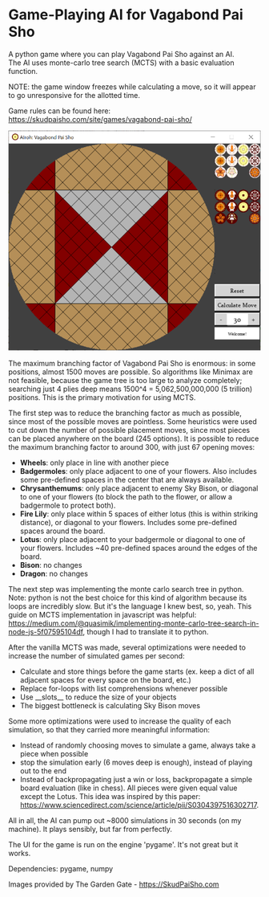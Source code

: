 # Game-Playing AI for Vagabond Pai Sho
A python game where you can play Vagabond Pai Sho against an AI.  
The AI uses monte-carlo tree search (MCTS) with a basic evaluation function.  
  
NOTE: the game window freezes while calculating a move, so it will appear to go unresponsive for the allotted time.  
  
Game rules can be found here: https://skudpaisho.com/site/games/vagabond-pai-sho/  
  
![Preview of the ](preview_image.png?raw=true "Title")
  
The maximum branching factor of Vagabond Pai Sho is enormous: in some positions, almost 1500 moves are possible. So algorithms like Minimax are not feasible, because the game tree is too large to analyze completely; searching just 4 plies deep means 1500^4 = 5,062,500,000,000 (5 trillion) positions. This is the primary motivation for using MCTS.
  
The first step was to reduce the branching factor as much as possible, since most of the possible moves are pointless. Some heuristics were used to cut down the number of possible placement moves, since most pieces can be placed anywhere on the board (245 options). It is possible to reduce the maximum branching factor to around 300, with just 67 opening moves:
- **Wheels**: only place in line with another piece
- **Badgermoles**: only place adjacent to one of your flowers. Also includes some pre-defined spaces in the center that are always available.
- **Chrysanthemums**: only place adjacent to enemy Sky Bison, or diagonal to one of your flowers (to block the path to the flower, or allow a badgermole to protect both).
- **Fire Lily**: only place within 5 spaces of either lotus (this is within striking distance), or diagonal to your flowers. Includes some pre-defined spaces around the board.
- **Lotus**: only place adjacent to your badgermole or diagonal to one of your flowers. Includes ~40 pre-defined spaces around the edges of the board.
- **Bison**: no changes
- **Dragon**: no changes
  
The next step was implementing the monte carlo search tree in python. Note: python is not the best choice for this kind of algorithm because its loops are incredibly slow. But it's the language I knew best, so, yeah. This guide on MCTS implementation in javascript was helpful: https://medium.com/@quasimik/implementing-monte-carlo-tree-search-in-node-js-5f07595104df, though I had to translate it to python.
  
After the vanilla MCTS was made, several optimizations were needed to increase the number of simulated games per second:
- Calculate and store things before the game starts (ex. keep a dict of all adjacent spaces for every space on the board, etc.)
- Replace for-loops with list comprehensions whenever possible
- Use \_\_slots\_\_ to reduce the size of your objects
- The biggest bottleneck is calculating Sky Bison moves
  
Some more optimizations were used to increase the quality of each simulation, so that they carried more meaningful information:
- Instead of randomly choosing moves to simulate a game, always take a piece when possible
- stop the simulation early (6 moves deep is enough), instead of playing out to the end
- Instead of backpropagating just a win or loss, backpropagate a simple board evaluation (like in chess). All pieces were given equal value except the Lotus. This idea was inspired by this paper: https://www.sciencedirect.com/science/article/pii/S0304397516302717.
  
All in all, the AI can pump out ~8000 simulations in 30 seconds (on my machine). It plays sensibly, but far from perfectly.
  
The UI for the game is run on the engine 'pygame'. It's not great but it works.
  
Dependencies: pygame, numpy
  
Images provided by The Garden Gate - https://SkudPaiSho.com
